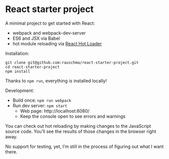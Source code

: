 # React starter project

A minimal project to get started with React:

* webpack and webpack-dev-server
* ES6 and JSX via Babel 
* hot module reloading via [React Hot Loader](https://github.com/gaearon/react-hot-loader)

Installation:

```
git clone git@github.com:rauschma/react-starter-project.git
cd react-starter-project
npm install
```

Thanks to `npm run`, everything is installed locally!

Development:

* Build once: `npm run webpack`
* Run dev server: `npm start`
    * Web page: http://localhost:8080/
    * Keep the console open to see errors and warnings

You can check out hot reloading by making changes to the JavaScript source code. You’ll see the results of those changes in the browser right away.

No support for testing, yet, I’m still in the process of figuring out what I want there.